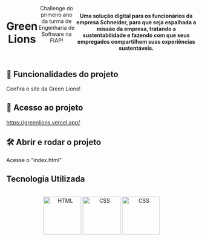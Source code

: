 <div style="display: flex;" align="center"><br>
<h1>Green Lions</h1>
Challenge do primeiro ano da turma de Engenharia de Software na FIAP!
  <br>
<h4>Uma solução digital para os funcionários da empresa Schneider, para que seja espalhada a missão da empresa,
  tratando a sustentabilidade e fazendo com que seus empregados compartilhem suas experiências sustentáveis.</h4>
</div>



##  :hammer: Funcionalidades do projeto
Confira o site da Green Lions!

## :file_folder: Acesso ao projeto
https://greenlions.vercel.app/

## :hammer_and_wrench: Abrir e rodar o projeto
Acesse o "index.html"


## Tecnologia Utilizada
<div style="display: inline_block" align="center"><br>
  <center><img align="center" alt="HTML" height="100" width="100" src="https://user-images.githubusercontent.com/121250213/233282210-2732ec05-13f8-4160-a2ff-0f75621f0228.png">
  <img align="center" alt="CSS" height="100" width="100" src="https://user-images.githubusercontent.com/121250213/233278515-41389f2e-8436-4b82-8bbe-67c236cdfbeb.png">
     <img align="center" alt="CSS" height="100" width="100" src="https://github.com/GabrielFMontoni/challenge-schneider/assets/121250213/57b5193d-ff02-446a-8dd5-4c45294e12b4">
  </center>
</div>
